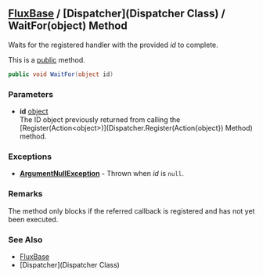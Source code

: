 [FluxBase](index) / [Dispatcher](Dispatcher Class) / WaitFor(object) Method
----------------------------------------------------------------------------

Waits for the registered handler with the provided _id_ to complete.

This is a [public](https://docs.microsoft.com/dotnet/csharp/language-reference/keywords/public) method.

```c#
public void WaitFor(object id)
```

### Parameters
* __id__ [object](https://docs.microsoft.com/dotnet/api/system.object)  
The ID object previously returned from calling the [Register(Action\<object\>)](Dispatcher.Register(Action{object}) Method) method.

### Exceptions
* __[ArgumentNullException](https://docs.microsoft.com/dotnet/api/system.argumentnullexception)__ - Thrown when _id_ is `null`.

### Remarks
The method only blocks if the referred callback is registered and has not yet been executed.

### See Also
* [FluxBase](index)
* [Dispatcher](Dispatcher Class)